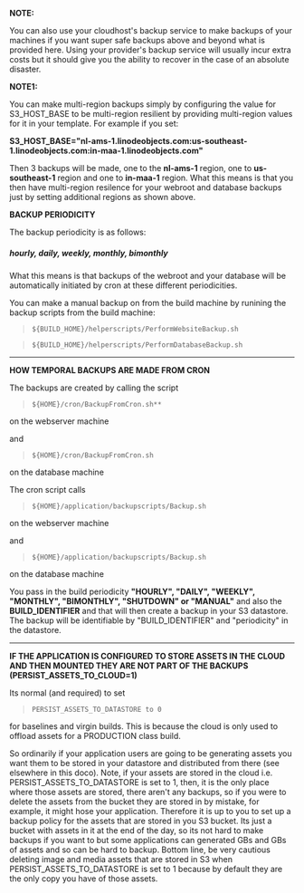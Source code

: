 **NOTE:** 

You can also use your cloudhost's backup service to make backups of your machines if you want super safe backups above and beyond what is provided here. Using your provider's backup service will usually incur extra costs but it should give you the ability to recover in the case of an absolute disaster. 

**NOTE1:**  

You can make multi-region backups simply by configuring the value for S3_HOST_BASE to be multi-region resilient by providing multi-region values for it in your template. For example if you set:  

**S3_HOST_BASE="nl-ams-1.linodeobjects.com:us-southeast-1.linodeobjects.com:in-maa-1.linodeobjects.com"**  

Then 3 backups will be made, one to the **nl-ams-1** region, one to **us-southeast-1** region and one to **in-maa-1** region. What this means is that you then have multi-region resilence for your webroot and database backups just by setting additional regions as shown above.

**BACKUP PERIODICITY** 

The backup periodicity is as follows:

##### hourly, daily, weekly, monthly, bimonthly 

What this means is that backups of the webroot and your database will be automatically initiated by cron at these different periodicities.

You can make a manual backup on from the build machine by runining the backup scripts from the build machine: 

>     ${BUILD_HOME}/helperscripts/PerformWebsiteBackup.sh 

>     ${BUILD_HOME}/helperscripts/PerformDatabaseBackup.sh  
 

---------------------------------------------------------------------------------------------------------

**HOW TEMPORAL BACKUPS ARE MADE FROM CRON**

The backups are created by calling the script

>     ${HOME}/cron/BackupFromCron.sh**

on the webserver machine  

and  

>     ${HOME}/cron/BackupFromCron.sh

on the database machine 

The cron script calls

>     ${HOME}/application/backupscripts/Backup.sh

on the webserver machine  

and  

>     ${HOME}/application/backupscripts/Backup.sh

on the database machine  

You pass in the build periodicity **"HOURLY", "DAILY", "WEEKLY", "MONTHLY", "BIMONTHLY", "SHUTDOWN" or "MANUAL"** and also the **BUILD_IDENTIFIER** and that will then create a backup in your S3 datastore. The backup will be identifiable by "BUILD_IDENTIFIER" and "periodicity" in the datastore.   

-------------------------------------------------------------------------------------------------------------

**IF THE APPLICATION IS CONFIGURED TO STORE ASSETS IN THE CLOUD AND THEN MOUNTED THEY ARE NOT PART OF THE BACKUPS (PERSIST_ASSETS_TO_CLOUD=1)**
	
Its normal (and required) to set 

>     PERSIST_ASSETS_TO_DATASTORE to 0

for baselines and virgin builds. This is because the cloud is only used to offload assets for a PRODUCTION class build.  

So ordinarily if your application users are going to be generating assets you want them to be stored in your datastore and distributed from there (see elsewhere in this doco). Note, if your assets are stored in the cloud i.e. PERSIST_ASSETS_TO_DATASTORE is set to 1, then, it is the only place where those assets are stored, there aren't any backups, so if you were to delete the assets from the bucket they are stored in by mistake, for example, it might hose your application. Therefore it is up to you to set up a backup policy for the assets that are stored in you S3 bucket. Its just a bucket with assets in it at the end of the day, so its not hard to make backups if you want to but some applications can generated GBs and GBs of assets and so can be hard to backup. Bottom line, be very cautious deleting image and media assets that are stored in S3 when PERSIST_ASSETS_TO_DATASTORE is set to 1 because by default they are the only copy you have of those assets. 
